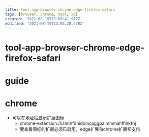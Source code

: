 ```yaml
---
title: tool-app-browser-chrome-edge-firefox-safari
tags: [browser, chrome, tool, xp]
created: '2021-08-19T12:58:41.917Z'
modified: '2021-08-19T13:02:28.478Z'
---
```


# tool-app-browser-chrome-edge-firefox-safari

# guide

# chrome
- 可以在地址栏显示扩展图标
  - chrome-extension://iahnhfdhidomcpggpaimmmahffihkfnj
  - 要查看图标的扩展必须已启用，edge扩展和chrome扩展都支持
